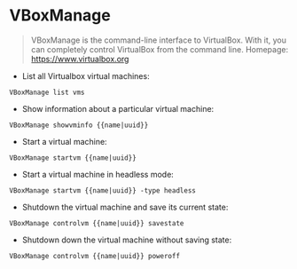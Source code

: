 # VBoxManage

> VBoxManage is the command-line interface to VirtualBox. 
> With it, you can completely control VirtualBox from the command line.
> Homepage: <https://www.virtualbox.org>

- List all Virtualbox virtual machines:

`VBoxManage list vms`

- Show information about a particular virtual machine:

`VBoxManage showvminfo {{name|uuid}}`

- Start a virtual machine:

`VBoxManage startvm {{name|uuid}}`

- Start a virtual machine in headless mode:

`VBoxManage startvm {{name|uuid}} -type headless`

- Shutdown the virtual machine and save its current state:

`VBoxManage controlvm {{name|uuid}} savestate`

- Shutdown down the virtual machine without saving state:

`VBoxManage controlvm {{name|uuid}} poweroff`

